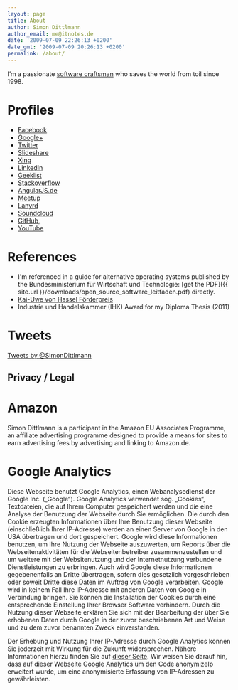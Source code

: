 ```yaml
---
layout: page
title: About
author: Simon Dittlmann
author_email: me@itnotes.de
date: '2009-07-09 22:26:13 +0200'
date_gmt: '2009-07-09 20:26:13 +0200'
permalink: /about/
---
```


I’m a passionate [software craftsman](http://manifesto.softwarecraftsmanship.org/) who saves the world from toil since 1998.

# Profiles

* [Facebook](https://www.facebook.com/simon.dittlmann)
* [Google+](https://plus.google.com/+SimonDittlmann)
* [Twitter](https://twitter.com/SimonDittlmann)
* [Slideshare](http://www.slideshare.net/Pindar)
* [Xing](https://www.xing.com/profile/Simon_Dittlmann)
* [LinkedIn](https://de.linkedin.com/in/simondittlmann)
* [Geeklist](https://geekli.st/SimonDittlmann)
* [Stackoverflow](http://stackoverflow.com/users/424243/simon)
* [AngularJS.de](http://angularjs.de/entwickler/simondittlmann)
* [Meetup](http://www.meetup.com/members/91221122/)
* [Lanyrd](http://lanyrd.com/profile/simondittlmann/)
* [Soundcloud](https://soundcloud.com/simon-dittlmann)
* [GitHub](https://github.com/Pindar),
* [YouTube](https://www.youtube.com/channel/UCr6tpd91790-GYpk-lT0Xkw)

<script type="application/ld+json">

{
  "@context": "http://schema.org",
  "@type": "Person",
  "name": "Simon Dittlmann",
  "url": "http://www.itnotes.de",
  "sameAs": [
    "https://www.facebook.com/simon.dittlmann",
    "https://twitter.com/SimonDittlmann",
    "https://de.linkedin.com/in/simondittlmann",
    "https://plus.google.com/+SimonDittlmann",
    "https://soundcloud.com/simon-dittlmann",
    "https://github.com/Pindar",
    "https://www.xing.com/profile/Simon_Dittlmann",
    "http://lanyrd.com/profile/simondittlmann/",
    "https://www.youtube.com/channel/UCr6tpd91790-GYpk-lT0Xkw"
  ]
}
</script>

# References

* I'm referenced in a guide for alternative operating systems published by the Bundesministerium für Wirtschaft und Technologie: [get the PDF]({{ site.url }}/downloads/open_source_software_leitfaden.pdf) directly.
* [Kai-Uwe von Hassel Förderpreis](http://www.domspatzen.de/de/chor/institutionen/kai-uwe-von-hassel-stiftung.html)
* Industrie und Handelskammer (IHK) Award for my Diploma Thesis (2011)

# Tweets

<a class="twitter-timeline" data-dnt="true" href="https://twitter.com/SimonDittlmann" data-widget-id="500267408301375488">Tweets by @SimonDittlmann</a>
<script>!function(d,s,id){var js,fjs=d.getElementsByTagName(s)[0],p=/^http:/.test(d.location)?'http':'https';if(!d.getElementById(id)){js=d.createElement(s);js.id=id;js.src=p+"://platform.twitter.com/widgets.js";fjs.parentNode.insertBefore(js,fjs);}}(document,"script","twitter-wjs");</script>

## Privacy / Legal

# Amazon
Simon Dittlmann is a participant in the Amazon EU Associates Programme, an affiliate advertising programme designed to provide a means for sites to earn advertising fees by advertising and linking to Amazon.de.

# Google Analytics
Diese Webseite benutzt Google Analytics, einen Webanalysedienst der Google Inc. („Google“). Google Analytics verwendet sog. „Cookies“, Textdateien, die auf Ihrem Computer gespeichert werden und die eine Analyse der Benutzung der Webseite durch Sie ermöglichen. Die durch den Cookie erzeugten Informationen über Ihre Benutzung dieser Webseite (einschließlich Ihrer IP-Adresse) werden an einen Server von Google in den USA übertragen und dort gespeichert. Google wird diese Informationen benutzen, um Ihre Nutzung der Webseite auszuwerten, um Reports über die Webseitenaktivitäten für die Webseitenbetreiber zusammenzustellen und um weitere mit der Websitenutzung und der Internetnutzung verbundene Dienstleistungen zu erbringen. Auch wird Google diese Informationen gegebenenfalls an Dritte übertragen, sofern dies gesetzlich vorgeschrieben oder soweit Dritte diese Daten im Auftrag von Google verarbeiten. Google wird in keinem Fall Ihre IP-Adresse mit anderen Daten von Google in Verbindung bringen. Sie können die Installation der Cookies durch eine entsprechende Einstellung Ihrer Browser Software verhindern. Durch die Nutzung dieser Webseite erklären Sie sich mit der Bearbeitung der über Sie erhobenen Daten durch Google in der zuvor beschriebenen Art und Weise und zu dem zuvor benannten Zweck einverstanden.

Der Erhebung und Nutzung Ihrer IP-Adresse durch Google Analytics können Sie jederzeit mit Wirkung für die Zukunft widersprechen. Nähere Informationen hierzu finden Sie auf [dieser Seite](https://tools.google.com/dlpage/gaoptout?hl=en). Wir weisen Sie darauf hin, dass auf dieser Webseite Google Analytics um den Code anonymizeIp erweitert wurde, um eine anonymisierte Erfassung von IP-Adressen zu gewährleisten.
